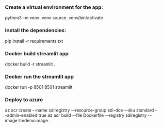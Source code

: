 
### Create a virtual environment for the app:
python3 -m venv .venv
source .venv/bin/activate

### Install the dependencies:
pip install -r requirements.txt

### Docker build streamlit app
docker build -t streamlit .


### Docker run the streamlit app
docker run -p 8501:8501 streamlit


### Deploy to azure
az acr create --name sdiregistry --resource-group sdi-dce --sku standard --admin-enabled true
az acr build --file Dockerfile --registry sdiregistry --image llmdemoimage .